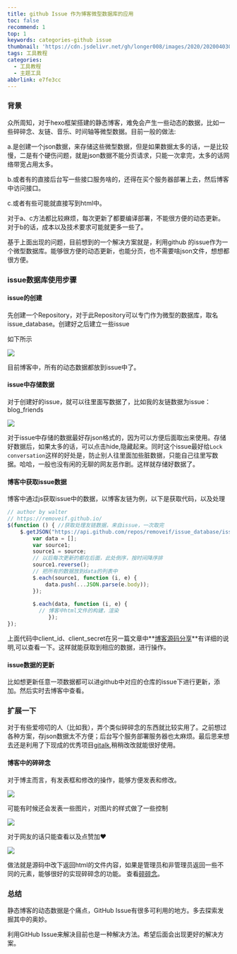 ```yaml
---
title: github Issue 作为博客微型数据库的应用
toc: false
recommend: 1
top: 1
keywords: categories-github issue
thumbnail: 'https://cdn.jsdelivr.net/gh/longer008/images/2020/202004030929.png'
tags: 工具教程
categories:
  - 工具教程
  - 主题工具
abbrlink: e7fe3cc
---
```

### 背景

众所周知，对于hexo框架搭建的静态博客，难免会产生一些动态的数据，比如一些碎碎念、友链、音乐、时间轴等微型数据。目前一般的做法:

a.是创建一个json数据，来存储这些微型数据，但是如果数据太多的话，一是比较慢，二是有个硬伤问题，就是json数据不能分页请求，只能一次拿完，太多的话网络带宽占用太多。
<!-- more -->

b.或者有的直接后台写一些接口服务啥的，还得在买个服务器部署上去，然后博客中访问接口。

c.或者有些可能就直接写到html中。

对于a、c方法都比较麻烦，每次更新了都要编译部署，不能很方便的动态更新。对于b的话，成本以及技术要求可能就更多一些了。

基于上面出现的问题，目前想到的一个解决方案就是，利用github 的issue作为一个微型数据库。能够很方便的动态更新，也能分页，也不需要啥json文件，想想都很方便。

### issue数据库使用步骤

#### issue的创建

先创建一个Repository，对于此Repository可以专门作为微型的数据库，取名issue_database。创建好之后建立一些issue

如下所示

![](https://cdn.jsdelivr.net/gh/removeif/blog_image/img/2019/20191128213154.png)

目前博客中，所有的动态数据都放到issue中了。

#### issue中存储数据

对于创建好的issue，就可以往里面写数据了，比如我的友链数据为issue：blog_friends

![](https://cdn.jsdelivr.net/gh/removeif/blog_image/img/2019/20191128213427.png)

对于issue中存储的数据最好存json格式的，因为可以方便后面取出来使用。存储好数据后，如果太多的话，可以点击hide,隐藏起来。同时这个issue最好给`Lock conversation`这样的好处是，防止别人往里面加些脏数据，只能自己往里写数据。哈哈，一般也没有闲的无聊的网友恶作剧。这样就存储好数据了。

#### 博客中获取issue数据

博客中通过js获取issue中的数据，以博客友链为例，以下是获取代码，以及处理

```js
// author by walter
// https://removeif.github.io/
$(function () { //获取处理友链数据，来自issue，一次取完
    $.getJSON("https://api.github.com/repos/removeif/issue_database/issues/2/comments?per_page=100&client_id=46a9f3481b46ea0129d8&client_secret=79c7c9cb847e141757d7864453bcbf89f0655b24", function (source) {
        var data = [];
        var source1;
        source1 = source;
      	// 以后每次更新的都在后面，此处倒序，按时间降序排
        source1.reverse();
      	// 把所有的数据放到data的列表中
        $.each(source1, function (i, e) {
            data.push(...JSON.parse(e.body));
        });
      
        $.each(data, function (i, e) {
          // 博客中html文件的构建，渲染
   			 });
});


```

上面代码中client_id、client_secret在另一篇文章中**[博客源码分享](https://removeif.github.io/2019/09/19/%E5%8D%9A%E5%AE%A2%E6%BA%90%E7%A0%81%E5%88%86%E4%BA%AB.html)**有详细的说明,可以查看一下。这样就能获取到相应的数据，进行操作。

#### issue数据的更新

比如想更新任意一项数据都可以进github中对应的仓库的issue下进行更新，添加。然后实时去博客中查看。

### 扩展一下

对于有些爱唠叨的人（比如我），弄个类似碎碎念的东西就比较实用了。之前想过各种方案，存json数据太不方便；后台写个服务部署服务器也太麻烦。最后思来想去还是利用了下现成的优秀项目[gitalk](https://github.com/gitalk/gitalk),稍稍改改就能很好使用。

#### 博客中的碎碎念

对于博主而言，有发表框和修改的操作，能够方便发表和修改。

![](https://cdn.jsdelivr.net/gh/removeif/blog_image/img/2019/20191128215148.png)

可能有时候还会发表一些图片，对图片的样式做了一些控制

![](https://cdn.jsdelivr.net/gh/removeif/blog_image/img/2019/20191128215345.png)

对于网友的话只能查看以及点赞加❤️

![](https://cdn.jsdelivr.net/gh/removeif/blog_image/img/2019/20191128215555.png)

做法就是源码中改下返回html的文件内容，如果是管理员和非管理员返回一些不同的元素，能够很好的实现碎碎念的功能。
查看[碎碎念](https://removeif.github.io/self-talking/)。

### 总结

静态博客的动态数据是个痛点，GitHub Issue有很多可利用的地方。多去探索发掘其中的奥妙。

利用GitHub Issue来解决目前也是一种解决方法。希望后面会出现更好的解决方案。